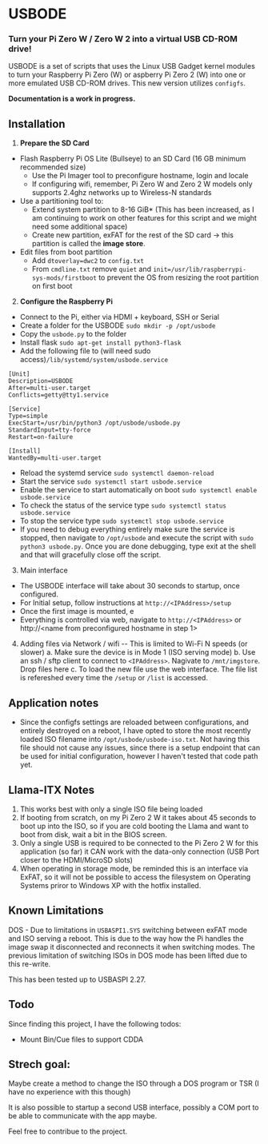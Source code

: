 # USBODE

### Turn your Pi Zero W / Zero W 2 into a virtual USB CD-ROM drive!

USBODE is a set of scripts that uses the Linux USB Gadget kernel modules to turn your Raspberry Pi Zero (W) or aspberry Pi Zero 2 (W) into one or more emulated USB CD-ROM drives. This new version utilizes `configfs`.

**Documentation is a work in progress.**

## Installation

1. **Prepare the SD Card**

-   Flash Raspberry Pi OS Lite (Bullseye) to an SD Card (16 GB minimum recommended size)
    -   Use the Pi Imager tool to preconfigure hostname, login and locale
    -   If configuring wifi, remember, Pi Zero W and Zero 2 W models only supports 2.4ghz networks up to Wireless-N standards
-   Use a partitioning tool to:
    -   Extend system partition to 8-16 GiB* (This has been increased, as I am continuing to work on other features for this script and we might need some additional space)
    -   Create new partition, exFAT for the rest of the SD card -> this partition is called the **image store**.
-   Edit files from boot partition
    -   Add `dtoverlay=dwc2` to `config.txt`
    -   From `cmdline.txt` remove `quiet` and `init=/usr/lib/raspberrypi-sys-mods/firstboot` to prevent the OS from resizing the root partition on first boot

2. **Configure the Raspberry Pi**

-   Connect to the Pi, either via HDMI + keyboard, SSH or Serial
-   Create a folder for the USBODE `sudo mkdir -p /opt/usbode`
-   Copy the `usbode.py` to the folder
-   Install flask `sudo apt-get install python3-flask`
-   Add the following file to (will need sudo access)`/lib/systemd/system/usbode.service`
```
[Unit]
Description=USBODE
After=multi-user.target
Conflicts=getty@tty1.service

[Service]
Type=simple
ExecStart=/usr/bin/python3 /opt/usbode/usbode.py
StandardInput=tty-force
Restart=on-failure

[Install]
WantedBy=multi-user.target
```
-   Reload the systemd service `sudo systemctl daemon-reload`
-   Start the service  `sudo systemctl start usbode.service`
-   Enable the service to start automatically on boot `sudo systemctl enable usbode.service`
-   To check the status of the service type `sudo systemctl status usbode.service`
-   To stop the service type `sudo systemctl stop usbode.service`
-   If you need to debug everything entirely make sure the service is stopped, then navigate to `/opt/usbode` and execute the script with `sudo python3 usbode.py`. Once you are done debugging, type exit at the shell and that will gracefully close off the script.

3. Main interface

-  The USBODE interface will take about 30 seconds to startup, once configured.
-  For Initial setup, follow instructions at `http://<IPAddress>/setup`
-  Once the first image is mounted, e
-  Everything is controlled via web, navigate to `http://<IPAddress>` or http://<name from preconfigured hostname in step 1>

4. Adding files via Network / wifi  -- This is limited to Wi-Fi N speeds (or slower)
   a. Make sure the device is in Mode 1 (ISO serving mode)
   b. Use an ssh / sftp client to connect to `<IPAddress>`. Nagivate to `/mnt/imgstore`. Drop files here
   c. To load the new file use the web interface. The file list is refereshed every time the `/setup` or `/list` is accessed.

## Application notes
* Since the configfs settings are reloaded between configurations, and entirely destroyed on a reboot, I have opted to store the most recently loaded ISO filename into `/opt/usbode/usbode-iso.txt`. Not having this file should not cause any issues, since there is a setup endpoint that can be used for initial configuration, however I haven't tested that code path yet.

## Llama-ITX Notes
1. This works best with only a single ISO file being loaded
2. If booting from scratch, on my Pi Zero 2 W it takes about 45 seconds to boot up into the ISO, so if you are cold booting the Llama and want to boot from disk, wait a bit in the BIOS screen. 
3. Only a single USB is required to be connected to the Pi Zero 2 W for this application (so far) it CAN work with the data-only connection (USB Port closer to the HDMI/MicroSD slots)
4. When operating in storage mode, be reminded this is an interface via ExFAT, so it will not be possible to access the filesystem on Operating Systems priror to Windows XP with the hotfix installed.


## Known Limitations
DOS - Due to limitations in `USBASPI1.SYS` switching between exFAT mode and ISO serving a reboot. This is due to the way how the Pi handles the image swap it disconnected and reconnects it when switching modes. The previous limitation of switching ISOs in DOS mode has been lifted due to this re-write.

This has been tested up to USBASPI 2.27.

## Todo
Since finding this project, I have the following todos:
- Mount Bin/Cue files to support CDDA 

## Strech goal:
Maybe create a method to change the ISO through a DOS program or TSR (I have no experience with this though)

It is also possible to startup a second USB interface, possibly a COM port to be able to communicate with the app maybe.

Feel free to contribue to the project.
